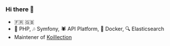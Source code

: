 ### Hi there 👋

- 🇫🇷 🇬🇧
- 🐘 PHP, 🎶 Symfony, 🕷️ API Platform, 🐳 Docker, 🔍 Elasticsearch
- Maintener of [Koillection](https://github.com/koillection/koillection)
